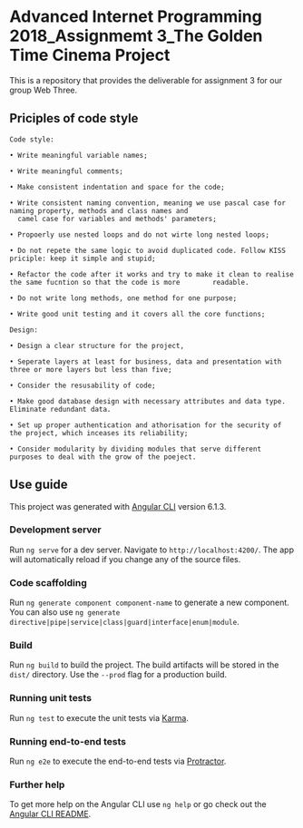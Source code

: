 # Advanced Internet Programming 2018_Assignmemt 3_The Golden Time Cinema Project

This is a repository that provides the deliverable for assignment 3 for our group Web Three. 

## Priciples of code style 
	Code style:
	
	• Write meaningful variable names;
	
	• Write meaningful comments;
	
	• Make consistent indentation and space for the code;
	
	• Write consistent naming convention, meaning we use pascal case for naming property, methods and class names and
	  camel case for variables and methods' parameters;
	  
	• Propoerly use nested loops and do not wirte long nested loops;
	
	• Do not repete the same logic to avoid duplicated code. Follow KISS priciple: keep it simple and stupid; 
	
	• Refactor the code after it works and try to make it clean to realise the same fucntion so that the code is more  	     readable.
	
	• Do not write long methods, one method for one purpose;
	
	• Write good unit testing and it covers all the core functions;
	
	Design:
	
	• Design a clear structure for the project, 

	• Seperate layers at least for business, data and presentation with three or more layers but less than five; 

	• Consider the resusability of code;

	• Make good database design with necessary attributes and data type. Eliminate redundant data.
	
	• Set up proper authentication and athorisation for the security of the project, which inceases its reliability;

	• Consider modularity by dividing modules that serve different purposes to deal with the grow of the poeject. 

## Use guide

This project was generated with [Angular CLI](https://github.com/angular/angular-cli) version 6.1.3.

### Development server

Run `ng serve` for a dev server. Navigate to `http://localhost:4200/`. The app will automatically reload if you change any of the source files.

### Code scaffolding

Run `ng generate component component-name` to generate a new component. You can also use `ng generate directive|pipe|service|class|guard|interface|enum|module`.

### Build

Run `ng build` to build the project. The build artifacts will be stored in the `dist/` directory. Use the `--prod` flag for a production build.

### Running unit tests

Run `ng test` to execute the unit tests via [Karma](https://karma-runner.github.io).

### Running end-to-end tests

Run `ng e2e` to execute the end-to-end tests via [Protractor](http://www.protractortest.org/).

### Further help

To get more help on the Angular CLI use `ng help` or go check out the [Angular CLI README](https://github.com/angular/angular-cli/blob/master/README.md).

